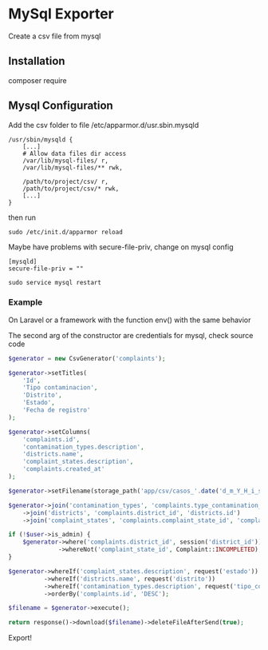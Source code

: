 # MySql Exporter

Create a csv file from mysql

## Installation

composer require

## Mysql Configuration

Add the csv folder to file /etc/apparmor.d/usr.sbin.mysqld

```
/usr/sbin/mysqld {
    [...]
    # Allow data files dir access
    /var/lib/mysql-files/ r,
    /var/lib/mysql-files/** rwk,

    /path/to/project/csv/ r,
    /path/to/project/csv/* rwk,
    [...]
}
```

then run

```
sudo /etc/init.d/apparmor reload
```

Maybe have problems with secure-file-priv, change on mysql config

```
[mysqld]
secure-file-priv = ""
```

```
sudo service mysql restart
```

### Example

On Laravel or a framework with the function env() with the same behavior

The second arg of the constructor are credentials for mysql, check source code

```php
$generator = new CsvGenerator('complaints');

$generator->setTitles(
    'Id',
    'Tipo contaminacion',
    'Distrito',
    'Estado',
    'Fecha de registro'
);

$generator->setColumns(
    'complaints.id',
    'contamination_types.description',
    'districts.name',
    'complaint_states.description',
    'complaints.created_at'
);

$generator->setFilename(storage_path('app/csv/casos_'.date('d_m_Y_H_i_s').'.csv'));

$generator->join('contamination_types', 'complaints.type_contamination_id', 'contamination_types.id')
    ->join('districts', 'complaints.district_id', 'districts.id')
    ->join('complaint_states', 'complaints.complaint_state_id', 'complaint_states.id');

if (!$user->is_admin) {
    $generator->where('complaints.district_id', session('district_id'))
              ->whereNot('complaint_state_id', Complaint::INCOMPLETED);
}

$generator->whereIf('complaint_states.description', request('estado'))
          ->whereIf('districts.name', request('distrito'))
          ->whereIf('contamination_types.description', request('tipo_contaminacion'))
          ->orderBy('complaints.id', 'DESC');

$filename = $generator->execute();

return response()->download($filename)->deleteFileAfterSend(true);

```

Export!
